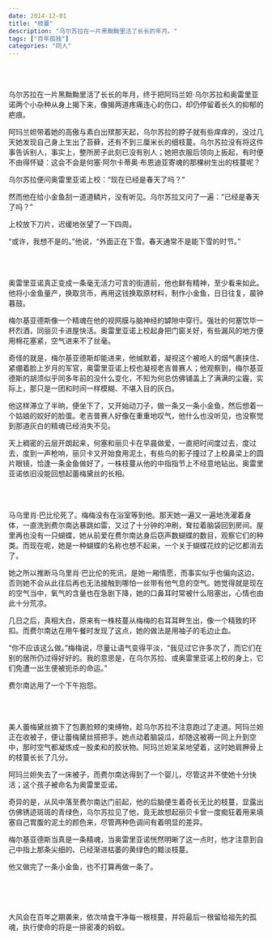 ```yaml
---
date: 2014-12-01
title: "枝蔓"
description: "乌尔苏拉在一片黑黝黝里活了长长的年月。"
tags: ["百年孤独"]
categories: "同人"
---
```


<br/><br/>

乌尔苏拉在一片黑黝黝里活了长长的年月，终于把阿玛兰妲·乌尔苏拉和奥雷里亚诺两个小杂种从身上揭下来，像揭两道疼痛连心的伤口，却仍停留着长久的抑郁的疤痕。

阿玛兰妲带着她的高傲与素白出殡那天起，乌尔苏拉的脖子就有些痒痒的，没过几天她发现自己身上生出了苔藓，还有不到三厘米长的细枝蔓。乌尔苏拉没有将这件事告诉别人，事实上，整所房子此刻已没有别人；她把衣服后领向上扳起，有时便不由得怀疑：这会不会是何塞·阿尔卡蒂奥·布恩迪亚寄魂的那棵树生出的枝蔓呢？

乌尔苏拉便问奥雷里亚诺上校：“现在已经是春天了吗？”

然而他在给小金鱼刮一道道鳞片，没有听见。乌尔苏拉又问了一遍：“已经是春天了吗？”

上校放下刀片，迟缓地张望了一下四周。

“或许，我想不是的。”他说，“外面正在下雪。春天通常不是能下雪的时节。”

<br/><br/>

奥雷里亚诺真正变成一条毫无活力可言的街道前，他也鲜有精神，至少看来如此。他将小金鱼量产，换取货币，再用这钱换取原材料，制作小金鱼，日日往复，晨钟暮鼓。

梅尔基亚德斯像一个精魂在他的视网膜与脑神经的罅隙中穿行。强壮的何塞饮毕一杯烈酒，同丽贝卡进屋快活。奥雷里亚诺上校起身把门窗关好，有些漏风的地方便用棉花塞紧，空气进来不了丝毫。

奇怪的就是，梅尔基亚德斯却能进来，他缄默着，凝视这个被呛人的烟气裹挟住、紧绷着脸上岁月的军官，奥雷里亚诺上校也凝视老吉普赛人；他观察到，梅尔基亚德斯的胡须似乎同多年前的没什么变化，不知为何总仿佛铺盖上了满满的尘霾，实际上，那只是一团和时间一样模糊、不堪入目的灰白。

他这样滞立了半晌，便坐下了，又开始动刀子，做一条又一条小金鱼，然后想着一个姑娘的姣好的脸蛋。老吉普赛人好像在重重地叹气，他什么也没听见，也没察觉到那道灰白的精魂已经消失不见。

天上稠密的云层开朗起来，何塞和丽贝卡在早晨做爱，一直把时间度过去，度过去，度到一声枪响，丽贝卡又开始食用泥土，有些鸟的影子撞过了上校鼻梁上的圆片眼镜，恰逢一条金鱼做好了，一株枝蔓从他的中指指节上不经意地钻出。奥雷里亚诺依旧没能回想起蕾梅黛丝的长相。

<br/><br/>

马乌里肖·巴比伦死了。梅梅没有在浴室等到他。那天她一遍又一遍地洗濯着身体，一直洗到费尔南达暴跳如雷，又过了十分钟的冲刷，耷拉着脑袋回到房间。屋里再也没有一只蝴蝶，她从前爱在费尔南达身后窃声数蝴蝶的数目，观察它们的种类。而现在呢，她是一种蝴蝶的名称也想不起来，一个关于蝴蝶花纹的记忆都消去了。

她之所以推断马乌里肖·巴比伦的死讯，是她一厢情愿，而事实似乎也偏向这边，否则她不会从此往后再也无法接触到哪怕一丝带有他气息的空气。她觉得就是现在的空气当中，氧气的含量也在急剧下降，她的口鼻耳时常被什么阻塞出，心情也由此十分荒凉。

几日之后，真相大白，原来有一株枝蔓从梅梅的右耳耳畔生出，像一个精致的环扣。而费尔南达在用午餐时发现了这点，她的做法是用袖子的毛边止血。

“你不应该这么做。”梅梅说，尽量让语气变得平淡，“我见过它许多次了，而它们在别的居所仍过得好好的。我的意思是，在乌尔苏拉、或奥雷里亚诺上校的身上，它们免遭一出生便被扼杀的命运。”

费尔南达用了一个下午抱怨。

<br/><br/>

美人蕾梅黛丝摘下了包裹脸颊的束缚物，趁乌尔苏拉不注意跑过了走道。阿玛兰妲正在收被子，便让蕾梅黛丝搭把手。她点动着脑袋瓜，却随这被褥一同上升到空中，那时空气都凝炼成一股柔和的胶状物。阿玛兰妲呆呆地望着，这时她肩胛骨上的枝蔓长长了几分。

阿玛兰妲失去了一床被子，而费尔南达得到了一个婴儿，尽管这并不使她十分快活；这个孩子被命名为奥雷里亚诺。

奇异的是，从风中落至费尔南达门前起，他的后脑便生着奇长无比的枝蔓，显露出仿佛锈迹斑斑的青绿色，乌尔苏拉见了他，竟无故想起丽贝卡曾一度痴狂着用来填塞自己胃腹的泥土的颜色来，尽管两种色调间有着明显的差异。

梅尔基亚德斯当真是一条精魂，当奥雷里亚诺恍然明晰了这一点时，他才注意到自己中指上那条尖细的、已经渐进枯萎的黄绿色的黯淡枝蔓。

他又做完了一条小金鱼，也不打算再做一条了。

<br/><br/><br/>

大风会在百年之期袭来，依次啃食干净每一根枝蔓，并将最后一根留给祖先的孤魂，执行使命的将是一排密凑的蚂蚁。